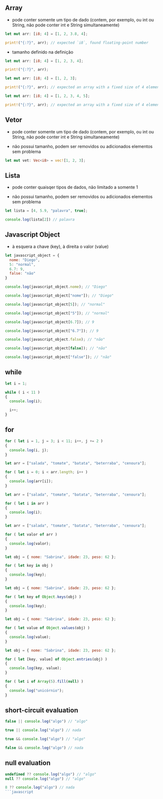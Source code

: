 ## Array

- pode conter somente um tipo de dado (contem, por exemplo, ou int ou String, não pode conter int e String simultaneamente)

```rust
let mut arr: [i8; 4] = [1, 2, 3.8, 4];

print!("{:?}", arr); // expected `i8`, found floating-point number
```

- tamanho definido na definição 

```rust
let mut arr: [i8; 4] = [1, 2, 3, 4];

print!("{:?}", arr);
```

```rust
let mut arr: [i8; 4] = [1, 2, 3];

print!("{:?}", arr); // expected an array with a fixed size of 4 elements, found one with 3 elements
```

```rust
let mut arr: [i8; 4] = [1, 2, 3, 4, 5];

print!("{:?}", arr); // expected an array with a fixed size of 4 elements, found one with 5 elements
```

## Vetor

- pode conter somente um tipo de dado (contem, por exemplo, ou int ou String, não pode conter int e String simultaneamente)

- não possui tamanho, podem ser removidos ou adicionados elementos sem problema

```rust
let mut vet: Vec<i8> = vec![1, 2, 3];
```

## Lista

- pode conter quaisqer tipos de dados, não limitado a somente 1

- não possui tamanho, podem ser removidos ou adicionados elementos sem problema

```javascript
let lista = [4, 5.9, "palavra", true];

console.log(lista[2]) // palavra
```

## Javascript Object

- à esquera a chave (key), à direita o valor (value)

```javascript
let javascript_object = {
  nome: "Diego",
  5: "normal",
  6.7: 9,
  false: "não"
}

console.log(javascript_object.nome); // "Diego"

console.log(javascript_object["nome"]); // "Diego"

console.log(javascript_object[5]); // "normal"

console.log(javascript_object["5"]); // "normal"

console.log(javascript_object[6.7]); // 9

console.log(javascript_object["6.7"]); // 9

console.log(javascript_object.false); // "não"

console.log(javascript_object[false]); // "não"

console.log(javascript_object["false"]); // "não"
```

## while

```javascript
let i = 1;

while ( i < 11 )
{
  console.log(i);

  i++;
}
```

## for

```javascript
for ( let i = 1, j = 3; i < 11; i++, j += 2 )
{
  console.log(i, j);
}
```

```javascript
let arr = ["salada", "tomate", "batata", "beterraba", "cenoura"];

for ( let i = 0; i < arr.length; i++ )
{
  console.log(arr[i]);
}
```

```javascript
let arr = ["salada", "tomate", "batata", "beterraba", "cenoura"];

for ( let i in arr )
{
  console.log(i);
}
```

```javascript
let arr = ["salada", "tomate", "batata", "beterraba", "cenoura"];

for ( let valor of arr )
{
  console.log(valor);
}
```

```javascript
let obj = { nome: "Sabrina", idade: 23, peso: 62 };

for ( let key in obj )
{
  console.log(key);
}
```

```javascript
let obj = { nome: "Sabrina", idade: 23, peso: 62 };

for ( let key of Object.keys(obj) )
{
  console.log(key);
}
```

```javascript
let obj = { nome: "Sabrina", idade: 23, peso: 62 };

for ( let value of Object.values(obj) )
{
  console.log(value);
}
```

```javascript
let obj = { nome: "Sabrina", idade: 23, peso: 62 };

for ( let [key, value] of Object.entries(obj) )
{
  console.log(key, value);
}
```

```javascript
for ( let i of Array(5).fill(null) )
{
  console.log("unicórnio");
}
```

## short-circuit evaluation

```javascript
false || console.log("algo") // "algo"

true || console.log("algo") // nada

true && console.log("algo") // "algo"

false && console.log("algo") // nada
```

## null evaluation

```javascript
undefined ?? console.log("algo") // "algo"
null ?? console.log("algo") // "algo"

8 ?? console.log("algo") // nada
```javascript
